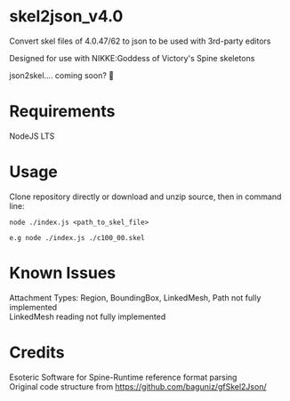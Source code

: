 # skel2json_v4.0
Convert skel files of 4.0.47/62 to json to be used with 3rd-party editors  

Designed for use with NIKKE:Goddess of Victory's Spine skeletons  

json2skel.... coming soon? 🥲

# Requirements  
NodeJS LTS  

# Usage  
Clone repository directly or download and unzip source, then in command line:  
```
node ./index.js <path_to_skel_file>

e.g node ./index.js ./c100_00.skel
```  

# Known Issues  
Attachment Types: Region, BoundingBox, LinkedMesh, Path not fully implemented  
LinkedMesh reading not fully implemented  

# Credits  
Esoteric Software for Spine-Runtime reference format parsing  
Original code structure from https://github.com/baguniz/gfSkel2Json/  

